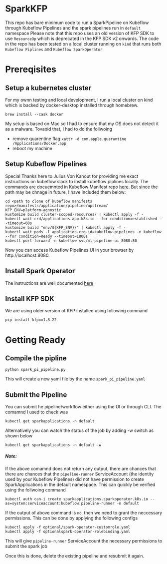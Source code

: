 # SparkKFP
This repo has bare minimum code to run a SparkPipeline on Kubeflow through Kubeflow Pipelines and the spark pipelines run in `default` namespace
Please note that this repo uses an old version of KFP SDK to use `ResourceOp` which is deprecated in the KFP SDK v2 onwards.
The code in the repo has been tested on a local  cluster running on `kind` that runs both `Kubeflow Piplines` and `Kubeflow SparkOperator `

# Prereqisites
## Setup a kubernetes cluster
For my ownn testing and local development, I run a local cluster on kind which is backed by docker-desktop installed through homebrew.
```
brew install --cask docker
```

My setup is based on Mac so I had to ensure that my OS does not detect it as a malware. Tovaoid that, I had to do the follwoing
 - remove quarentine flag 
```xattr -d com.apple.quarantine /Applications/Docker.app```
 - reboot my machine

## Setup Kubeflow Pipelines
Special Thanks here to Julius Von Kahout for providing me exact instructions on kubeflow slack to install kubeflow piplines locally. 
The commands are docuemnted in Kubeflow Manifest repo [here](https://github.com/kubeflow/manifests/blob/master/applications/pipeline/upstream/README.md). But since the path may be chnage in future, I have included them below:
```
cd <path to clone of kubeflow manifests repo>/manifests/application/pipeline/upstream/
KFP_ENV=platform-agnostic
kustomize build cluster-scoped-resources/ | kubectl apply -f -
kubectl wait crd/applications.app.k8s.io --for condition=established --timeout=60s
kustomize build "env/${KFP_ENV}/" | kubectl apply -f -
kubectl wait pods -l application-crd-id=kubeflow-pipelines -n kubeflow --for condition=Ready --timeout=1800s
kubectl port-forward -n kubeflow svc/ml-pipeline-ui 8080:80
```
Now you can access Kubeflow Pipelines UI in your browser by http://localhost:8080.

## Install Spark Operator
The instructions are well documented [here](https://www.kubeflow.org/docs/components/spark-operator/getting-started/)

## Install KFP SDK
We are using older version of KFP installed using following command
```
pip install kfp==1.8.22
```

# Getting Ready
## Compile the pipline
```
python spark_pi_pipeline.py
```
This will create a new yaml file by the name `spark_pi_pipeline.yaml`

## Submit the Pipeline
You can submit he pipeline/workflow either using the UI or through CLI.
The comamnd I used to check was 
```
kubectl get sparkapplications -n default
```
Alternatively you can watch the status of the job by adding -w switch as shown below
```
kubectl get sparkapplications -n default -w
```

##### Note:
If the above comamnd does not return any output, there are chances that there are chances that the `pipeline-runner` ServiceAccount (the identity used by your Kubeflow Pipelines) did not have permission to create SparkApplications in the default namespace.
This can quickly be verified using the follwoing command
```
kubectl auth can-i create sparkapplications.sparkoperator.k8s.io --as=system:serviceaccount:kubeflow:pipeline-runner -n default
```

If the output of above command is `no`, then we need to grant the neccessary permissions. This can be done by applying the following configs
```
kubectl apply -f optional/spark-operator-customrole.yaml
kubectl apply -f optionalspark-operator-rolebinding.yaml
```

This will give `pipeline-runner` ServiceAccount the necessary permissions to submit the spark job

Once this is done, delete the existing pipeline and resubmit it again. 

